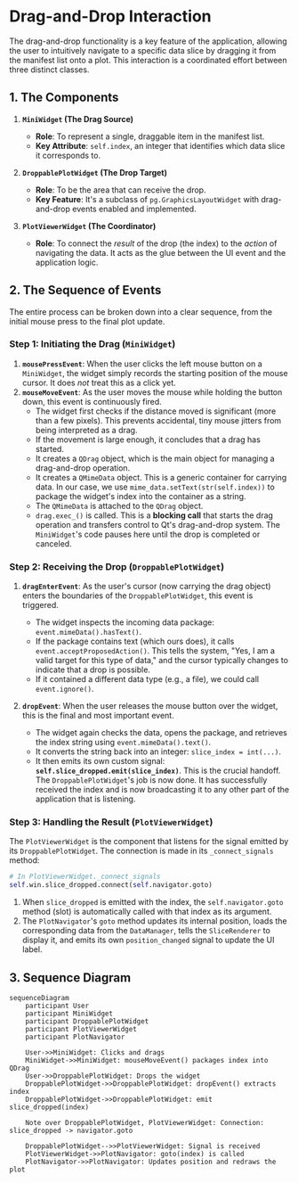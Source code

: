 # Drag-and-Drop Interaction

The drag-and-drop functionality is a key feature of the application, allowing the user to intuitively navigate to a specific data slice by dragging it from the manifest list onto a plot. This interaction is a coordinated effort between three distinct classes.

## 1. The Components

1.  **`MiniWidget` (The Drag Source)**
    *   **Role**: To represent a single, draggable item in the manifest list.
    *   **Key Attribute**: `self.index`, an integer that identifies which data slice it corresponds to.

2.  **`DroppablePlotWidget` (The Drop Target)**
    *   **Role**: To be the area that can receive the drop.
    *   **Key Feature**: It's a subclass of `pg.GraphicsLayoutWidget` with drag-and-drop events enabled and implemented.

3.  **`PlotViewerWidget` (The Coordinator)**
    *   **Role**: To connect the *result* of the drop (the index) to the *action* of navigating the data. It acts as the glue between the UI event and the application logic.

## 2. The Sequence of Events

The entire process can be broken down into a clear sequence, from the initial mouse press to the final plot update.

### Step 1: Initiating the Drag (`MiniWidget`)

1.  **`mousePressEvent`**: When the user clicks the left mouse button on a `MiniWidget`, the widget simply records the starting position of the mouse cursor. It does *not* treat this as a click yet.
2.  **`mouseMoveEvent`**: As the user moves the mouse while holding the button down, this event is continuously fired.
    *   The widget first checks if the distance moved is significant (more than a few pixels). This prevents accidental, tiny mouse jitters from being interpreted as a drag.
    *   If the movement is large enough, it concludes that a drag has started.
    *   It creates a `QDrag` object, which is the main object for managing a drag-and-drop operation.
    *   It creates a `QMimeData` object. This is a generic container for carrying data. In our case, we use `mime_data.setText(str(self.index))` to package the widget's index into the container as a string.
    *   The `QMimeData` is attached to the `QDrag` object.
    *   `drag.exec_()` is called. This is a **blocking call** that starts the drag operation and transfers control to Qt's drag-and-drop system. The `MiniWidget`'s code pauses here until the drop is completed or canceled.

### Step 2: Receiving the Drop (`DroppablePlotWidget`)

1.  **`dragEnterEvent`**: As the user's cursor (now carrying the drag object) enters the boundaries of the `DroppablePlotWidget`, this event is triggered.
    *   The widget inspects the incoming data package: `event.mimeData().hasText()`.
    *   If the package contains text (which ours does), it calls `event.acceptProposedAction()`. This tells the system, "Yes, I am a valid target for this type of data," and the cursor typically changes to indicate that a drop is possible.
    *   If it contained a different data type (e.g., a file), we could call `event.ignore()`.

2.  **`dropEvent`**: When the user releases the mouse button over the widget, this is the final and most important event.
    *   The widget again checks the data, opens the package, and retrieves the index string using `event.mimeData().text()`.
    *   It converts the string back into an integer: `slice_index = int(...)`.
    *   It then emits its own custom signal: **`self.slice_dropped.emit(slice_index)`**. This is the crucial handoff. The `DroppablePlotWidget`'s job is now done. It has successfully received the index and is now broadcasting it to any other part of the application that is listening.

### Step 3: Handling the Result (`PlotViewerWidget`)

The `PlotViewerWidget` is the component that listens for the signal emitted by its `DroppablePlotWidget`. The connection is made in its `_connect_signals` method:

```python
# In PlotViewerWidget._connect_signals
self.win.slice_dropped.connect(self.navigator.goto)
```

1.  When `slice_dropped` is emitted with the index, the `self.navigator.goto` method (slot) is automatically called with that index as its argument.
2.  The `PlotNavigator`'s `goto` method updates its internal position, loads the corresponding data from the `DataManager`, tells the `SliceRenderer` to display it, and emits its own `position_changed` signal to update the UI label.

## 3. Sequence Diagram

```mermaid
sequenceDiagram
    participant User
    participant MiniWidget
    participant DroppablePlotWidget
    participant PlotViewerWidget
    participant PlotNavigator

    User->>MiniWidget: Clicks and drags
    MiniWidget->>MiniWidget: mouseMoveEvent() packages index into QDrag
    User->>DroppablePlotWidget: Drops the widget
    DroppablePlotWidget->>DroppablePlotWidget: dropEvent() extracts index
    DroppablePlotWidget->>DroppablePlotWidget: emit slice_dropped(index)

    Note over DroppablePlotWidget, PlotViewerWidget: Connection: slice_dropped -> navigator.goto

    DroppablePlotWidget-->>PlotViewerWidget: Signal is received
    PlotViewerWidget->>PlotNavigator: goto(index) is called
    PlotNavigator->>PlotNavigator: Updates position and redraws the plot
```
